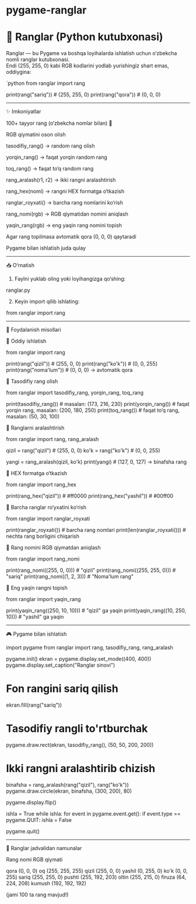 # pygame-ranglar
# 🎨 Ranglar (Python kutubxonasi)

Ranglar — bu Pygame va boshqa loyihalarda ishlatish uchun o‘zbekcha nomli ranglar kutubxonasi.  
Endi (255, 255, 0) kabi RGB kodlarini yodlab yurishingiz shart emas, oddiygina:

`python
from ranglar import rang

print(rang("sariq"))  # (255, 255, 0)
print(rang("qora"))   # (0, 0, 0)


---

✨ Imkoniyatlar

100+ tayyor rang (o‘zbekcha nomlar bilan) 🌈

RGB qiymatini oson olish

tasodifiy_rang() → random rang olish

yorqin_rang() → faqat yorqin random rang

toq_rang() → faqat to‘q random rang

rang_aralash(r1, r2) → ikki rangni aralashtirish

rang_hex(nomi) → rangni HEX formatga o‘tkazish

ranglar_royxati() → barcha rang nomlarini ko‘rish

rang_nomi(rgb) → RGB qiymatidan nomini aniqlash

yaqin_rang(rgb) → eng yaqin rang nomini topish

Agar rang topilmasa avtomatik qora (0, 0, 0) qaytaradi

Pygame bilan ishlatish juda qulay



---

📥 O‘rnatish

1. Faylni yuklab oling yoki loyihangizga qo‘shing:

ranglar.py


2. Keyin import qilib ishlating:

from ranglar import rang




---

🚀 Foydalanish misollari

🔹 Oddiy ishlatish

from ranglar import rang

print(rang("qizil"))     # (255, 0, 0)
print(rang("ko'k"))      # (0, 0, 255)
print(rang("noma'lum"))  # (0, 0, 0) → avtomatik qora

🔹 Tasodifiy rang olish

from ranglar import tasodifiy_rang, yorqin_rang, toq_rang

print(tasodifiy_rang())  # masalan: (173, 216, 230)
print(yorqin_rang())     # faqat yorqin rang, masalan: (200, 180, 250)
print(toq_rang())        # faqat to‘q rang, masalan: (50, 30, 100)

🔹 Ranglarni aralashtirish

from ranglar import rang, rang_aralash

qizil = rang("qizil")      # (255, 0, 0)
ko'k = rang("ko'k")        # (0, 0, 255)

yangi = rang_aralash(qizil, ko'k)
print(yangi)  # (127, 0, 127) → binafsha rang

🔹 HEX formatga o‘tkazish

from ranglar import rang_hex

print(rang_hex("qizil"))   # #ff0000
print(rang_hex("yashil"))  # #00ff00

🔹 Barcha ranglar ro‘yxatini ko‘rish

from ranglar import ranglar_royxati

print(ranglar_royxati())       # barcha rang nomlari
print(len(ranglar_royxati()))  # nechta rang borligini chiqarish

🔹 Rang nomini RGB qiymatdan aniqlash

from ranglar import rang_nomi

print(rang_nomi((255, 0, 0)))     # "qizil"
print(rang_nomi((255, 255, 0)))   # "sariq"
print(rang_nomi((1, 2, 3)))       # "Noma'lum rang"

🔹 Eng yaqin rangni topish

from ranglar import yaqin_rang

print(yaqin_rang((250, 10, 10)))   # "qizil" ga yaqin
print(yaqin_rang((10, 250, 10)))   # "yashil" ga yaqin


---

🎮 Pygame bilan ishlatish

import pygame
from ranglar import rang, tasodifiy_rang, rang_aralash

pygame.init()
ekran = pygame.display.set_mode((400, 400))
pygame.display.set_caption("Ranglar sinovi")

# Fon rangini sariq qilish
ekran.fill(rang("sariq"))

# Tasodifiy rangli to'rtburchak
pygame.draw.rect(ekran, tasodifiy_rang(), (50, 50, 200, 200))

# Ikki rangni aralashtirib chizish
binafsha = rang_aralash(rang("qizil"), rang("ko'k"))
pygame.draw.circle(ekran, binafsha, (300, 200), 80)

pygame.display.flip()

ishla = True
while ishla:
    for event in pygame.event.get():
        if event.type == pygame.QUIT:
            ishla = False

pygame.quit()


---

📜 Ranglar jadvalidan namunalar

Rang nomi RGB qiymati

qora (0, 0, 0)
oq (255, 255, 255)
qizil (255, 0, 0)
yashil (0, 255, 0)
ko'k (0, 0, 255)
sariq (255, 255, 0)
pushti (255, 192, 203)
oltin (255, 215, 0)
firuza (64, 224, 208)
kumush (192, 192, 192)


(jami 100 ta rang mavjud!)
